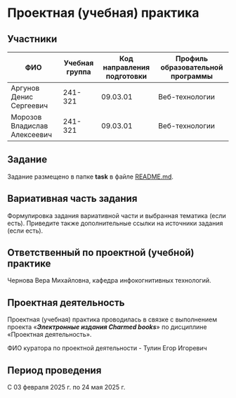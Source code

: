 # Проектная (учебная) практика

## Участники

| ФИО | Учебная группа | Код направления подготовки | Профиль образовательной программы |
|-|-|-|-|
| Аргунов Денис Сергеевич |241-321|09.03.01|Веб-технологии|
| Морозов Владислав Алексеевич |241-321|09.03.01|Веб-технологии|

## Задание

Задание размещено в папке **task** в файле [README.md](task/README.md).

## Вариативная часть задания

Формулировка задания вариативной части и выбранная тематика (если есть). Приведите также дополнительные ссылки на источники задания (если есть).

## Ответственный по проектной (учебной) практике

  Чернова Вера Михайловна, кафедра инфокогнитивных технологий.

## Проектная деятельность

Проектная (учебная) практика проводилась в связке с выполнением проекта «***Электронные издания Charmed books***» по дисциплине «Проектная деятельность».

ФИО куратора по проектной деятельности - Тулин Егор Игоревич

## Период проведения

С 03 февраля 2025 г. по 24 мая 2025 г.

